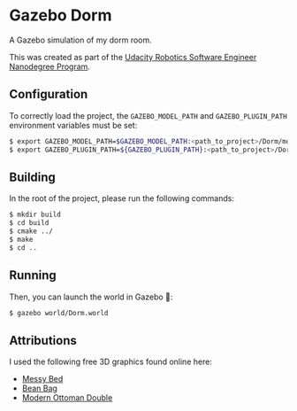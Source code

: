 # Gazebo Dorm
A Gazebo simulation of my dorm room.

This was created as part of the [Udacity Robotics Software Engineer 
Nanodegree 
Program](https://www.udacity.com/course/robotics-software-engineer--nd209).

## Configuration
To correctly load the project, the `GAZEBO_MODEL_PATH` and 
`GAZEBO_PLUGIN_PATH` environment variables must be set:
```bash
$ export GAZEBO_MODEL_PATH=$GAZEBO_MODEL_PATH:<path_to_project>/Dorm/model
$ export GAZEBO_PLUGIN_PATH=${GAZEBO_PLUGIN_PATH}:<path_to_project>/Dorm/build
```

## Building
In the root of the project, please run the following commands:
```bash
$ mkdir build
$ cd build
$ cmake ../
$ make
$ cd ..
```

## Running
Then, you can launch the world in Gazebo 🎉:
```bash
$ gazebo world/Dorm.world
```

## Attributions
I used the following free 3D graphics found online here:
- [Messy Bed](https://sketchfab.com/3d-models/messy-bed-b49dc1778b0b430cabdbad327d6e2e0d)
- [Bean Bag](https://sketchfab.com/3d-models/bean-bag-f7839a74bf84475db57bb063845adba9)
- [Modern Ottoman Double](https://sketchfab.com/3d-models/modern-ottoman-double-769391d27a47453ca2118a361824a82d)
